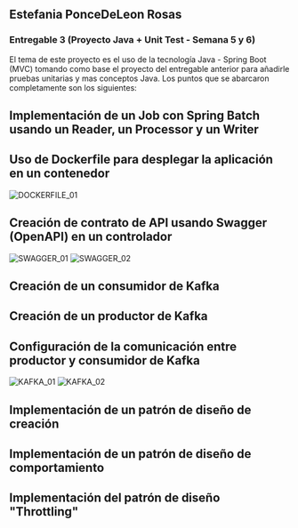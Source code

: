 ## Estefania PonceDeLeon Rosas
### Entregable 3 (Proyecto Java + Unit Test - Semana 5 y 6)

El tema de este proyecto es el uso de la tecnología Java - Spring Boot (MVC) tomando como base el proyecto del entregable anterior para añadirle pruebas unitarias y mas conceptos Java.
Los puntos que se abarcaron completamente son los siguientes:

## Implementación de un Job con Spring Batch usando un Reader, un Processor y un Writer
## Uso de Dockerfile para desplegar la aplicación en un contenedor
![DOCKERFILE_01](/Evidencias/dockerfile.png)
## Creación de contrato de API usando Swagger (OpenAPI) en un controlador
![SWAGGER_01](/Evidencias/Swagger_01.png)
![SWAGGER_02](/Evidencias/Swagger_02.png)
## Creación de un consumidor de Kafka
## Creación de un productor de Kafka
## Configuración de la comunicación entre productor y consumidor de Kafka
![KAFKA_01](/Evidencias/Kafka_01.png)
![KAFKA_02](/Evidencias/Kafka_02.png)
## Implementación de un patrón de diseño de creación
## Implementación de un patrón de diseño de comportamiento
## Implementación del patrón de diseño "Throttling"